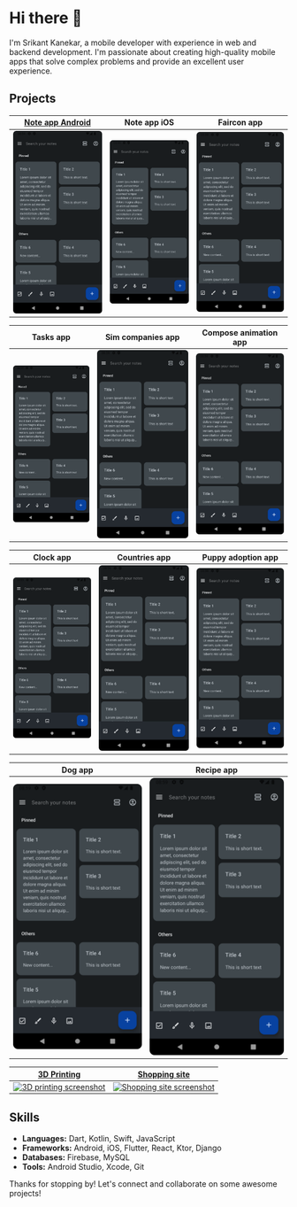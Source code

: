 # Hi there 👋

I'm Srikant Kanekar, a mobile developer with experience in web and backend development. I'm passionate about creating high-quality mobile apps that solve complex problems and provide an excellent user experience.

## Projects

| [Note app Android](https://github.com/SrikantKanekar/NoteApp-Android) | Note app iOS | Faircon app |
| :-------------: | :-------------: | :-------------: |
| [![Note app screenshot](https://github.com/SrikantKanekar/NoteApp-Android/blob/master/screenshots/notes_screen.png)](https://github.com/SrikantKanekar/NoteApp-Android) | ![Note app screenshot](https://github.com/SrikantKanekar/NoteApp-Android/blob/master/screenshots/notes_screen.png)     | ![Note app screenshot](https://github.com/SrikantKanekar/NoteApp-Android/blob/master/screenshots/notes_screen.png)     |

| Tasks app | Sim companies app | Compose animation app |
| :-------------: | :-------------: | :-------------: |
| ![Note app screenshot](https://github.com/SrikantKanekar/NoteApp-Android/blob/master/screenshots/notes_screen.png)     | ![Note app screenshot](https://github.com/SrikantKanekar/NoteApp-Android/blob/master/screenshots/notes_screen.png)     | ![Note app screenshot](https://github.com/SrikantKanekar/NoteApp-Android/blob/master/screenshots/notes_screen.png)     |

| Clock app | Countries app | Puppy adoption app |
| :-------------: | :-------------: | :-------------: |
| ![Note app screenshot](https://github.com/SrikantKanekar/NoteApp-Android/blob/master/screenshots/notes_screen.png)     | ![Note app screenshot](https://github.com/SrikantKanekar/NoteApp-Android/blob/master/screenshots/notes_screen.png)     | ![Note app screenshot](https://github.com/SrikantKanekar/NoteApp-Android/blob/master/screenshots/notes_screen.png)     |

| Dog app | Recipe app |
| :-------------: | :-------------: |
| ![Note app screenshot](https://github.com/SrikantKanekar/NoteApp-Android/blob/master/screenshots/notes_screen.png)     | ![Note app screenshot](https://github.com/SrikantKanekar/NoteApp-Android/blob/master/screenshots/notes_screen.png)     |

| [3D Printing](https://github.com/SrikantKanekar/3DPrinting-React) | [Shopping site](https://github.com/SrikantKanekar/ShoppingSite-Django) |
| :-------------: | :-------------: |
| [![3D printing screenshot](https://github.com/SrikantKanekar/3DPrinting-React/blob/master/screenshots/create2.png)](https://github.com/SrikantKanekar/3DPrinting-React)     | [![Shopping site screenshot](https://github.com/SrikantKanekar/ShoppingSite-Django/blob/master/screenshots/menu_categories.png)](https://github.com/SrikantKanekar/ShoppingSite-Django)     |

## Skills

- **Languages:** Dart, Kotlin, Swift, JavaScript
- **Frameworks:** Android, iOS, Flutter, React, Ktor, Django
- **Databases:** Firebase, MySQL
- **Tools:** Android Studio, Xcode, Git

Thanks for stopping by! Let's connect and collaborate on some awesome projects!
